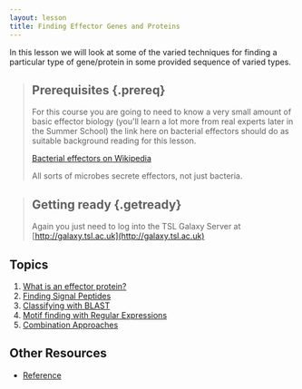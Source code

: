 ```yaml
---
layout: lesson
title: Finding Effector Genes and Proteins
---
```


In this lesson we will look at some of the varied techniques for finding a particular type of gene/protein in some provided sequence of varied types.  

>## Prerequisites {.prereq}
> For this course you are going to need to know a very small amount of basic effector biology (you'll learn a lot more from real experts later in the Summer School) the link here on bacterial effectors should do as suitable background reading for this lesson.
>
> [Bacterial effectors on Wikipedia](https://en.wikipedia.org/wiki/Bacterial_effector_protein)
>
> All sorts of microbes secrete effectors, not just bacteria.



> ## Getting ready {.getready}
> Again you just need to log into the TSL Galaxy Server at [http://galaxy.tsl.ac.uk](http://galaxy.tsl.ac.uk)
>

## Topics

1.  [What is an effector protein?](motivation.html)
2.  [Finding Signal Peptides](01-signalp.html)
3.  [Classifying with BLAST](02-blast.html)
4.  [Motif finding with Regular Expressions](03-regexps.html)
5.  [Combination Approaches](04-combined-approaches.html)

## Other Resources

*   [Reference](reference.html)
